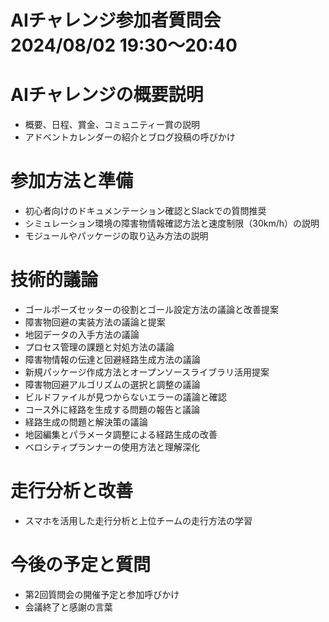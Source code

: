 # AIチャレンジ参加者質問会 2024/08/02 19:30～20:40

# AIチャレンジの概要説明
- 概要、日程、賞金、コミュニティー賞の説明
- アドベントカレンダーの紹介とブログ投稿の呼びかけ

# 参加方法と準備
- 初心者向けのドキュメンテーション確認とSlackでの質問推奨
- シミュレーション環境の障害物情報確認方法と速度制限（30km/h）の説明
- モジュールやパッケージの取り込み方法の説明

# 技術的議論
- ゴールポーズセッターの役割とゴール設定方法の議論と改善提案
- 障害物回避の実装方法の議論と提案
- 地図データの入手方法の議論
- プロセス管理の課題と対処方法の議論
- 障害物情報の伝達と回避経路生成方法の議論
- 新規パッケージ作成方法とオープンソースライブラリ活用提案
- 障害物回避アルゴリズムの選択と調整の議論
- ビルドファイルが見つからないエラーの議論と確認
- コース外に経路を生成する問題の報告と議論
- 経路生成の問題と解決策の議論
- 地図編集とパラメータ調整による経路生成の改善
- ベロシティプランナーの使用方法と理解深化

# 走行分析と改善
- スマホを活用した走行分析と上位チームの走行方法の学習

# 今後の予定と質問
- 第2回質問会の開催予定と参加呼びかけ
- 会議終了と感謝の言葉
